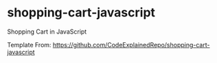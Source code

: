 # shopping-cart-javascript
Shopping Cart in JavaScript

Template From: https://github.com/CodeExplainedRepo/shopping-cart-javascript
